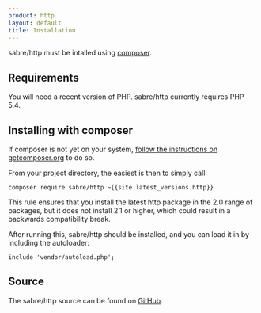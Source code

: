 ```yaml
---
product: http
layout: default
title: Installation
---
```


sabre/http must be intalled using [composer][1].

Requirements
------------

You will need a recent version of PHP. sabre/http currently requires PHP
5.4.

Installing with composer
------------------------

If composer is not yet on your system, [follow the instructions on getcomposer.org][2]
to do so.

From your project directory, the easiest is then to simply call:

    composer require sabre/http ~{{site.latest_versions.http}}

This rule ensures that you install the latest http  package in the 2.0 range
of packages, but it does not install 2.1 or higher, which could result in a
backwards compatibility break.

After running this, sabre/http should be installed, and you can load it in
by including the autoloader:

    include 'vendor/autoload.php';

Source
------

The sabre/http source can be found on [GitHub][3].

[1]: http://getcomposer.org/
[2]: https://getcomposer.org/doc/00-intro.md#installation-nix
[3]: https://github.com/fruux/sabre-http
